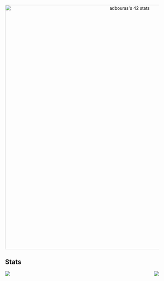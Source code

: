 
<p align="center">
<a href="https://github.com/oakoudad/badge42">
    <img src="https://badge.mediaplus.ma/kettlebells/adbouras" alt="adbouras's 42 stats" style="width:800px"/>
</a>
</p>

## Stats
<img align="left" src="https://github-readme-stats.vercel.app/api/top-langs/?username=42-adbouras&layout=compact&langs_count=8&bg_color=000&icon_color=FFF&border_radius=10&hide_border=true&text_color=fff&hide_title=true"/>
<img align="right" src="https://github-readme-stats.vercel.app/api?username=42-adbouras&show_icons=true&hide_title=true&title_color=FFF&bg_color=000&icon_color=FFF&text_color=E20338&border_radius=10&hide_border=true"/>
